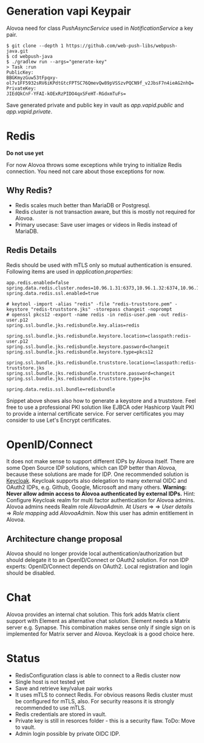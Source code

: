 # Generation vapi Keypair

Alovoa need for class *PushAsyncService* used in *NotificationService* a key pair.

```
$ git clone --depth 1 https://github.com/web-push-libs/webpush-java.git
$ cd webpush-java
$ ./gradlew run --args="generate-key"
> Task :run
PublicKey:
BBGKmyzGuw53tFpqxy-ol7v1FF5932sRV6iKPdtGtcFPTSC76QmevQw89pVSSzvPQCN9f_v2JbsF7n4ieAG2nhQ=
PrivateKey:
JIEdQkCnF-YFAI-kOExRzPIDO4qxSFeHT-RGdxmTuFs=
```

Save generated private and public key in vault as *app.vapid.public* and *app.vapid.private*.

# Redis

**Do not use yet**

For now Alovoa throws some exceptions while trying to initialize Redis connection. You need not
care about those exceptions for now.

## Why Redis?

* Redis scales much better than MariaDB or Postgresql.
* Redis cluster is not transaction aware, but this is mostly not required for Alovoa.
* Primary usecase: Save user images or videos in Redis instead of MariaDB.

## Redis Details

Redis should be used with mTLS only so mutual authentication is ensured. Following items are used
in *application.properties*:

```
app.redis.enabled=false
spring.data.redis.cluster.nodes=10.96.1.31:6373,10.96.1.32:6374,10.96.1.33:6375,10.96.1.34:6376,10.96.1.35:6377,10.96.1.36:6378
spring.data.redis.ssl.enabled=true

# keytool -import -alias "redis" -file "redis-truststore.pem" -keystore "redis-truststore.jks" -storepass changeit -noprompt
# openssl pkcs12 -export -name redis -in redis-user.pem -out redis-user.p12
spring.ssl.bundle.jks.redisbundle.key.alias=redis

spring.ssl.bundle.jks.redisbundle.keystore.location=classpath:redis-user.p12
spring.ssl.bundle.jks.redisbundle.keystore.password=changeit
spring.ssl.bundle.jks.redisbundle.keystore.type=pkcs12

spring.ssl.bundle.jks.redisbundle.truststore.location=classpath:redis-truststore.jks
spring.ssl.bundle.jks.redisbundle.truststore.password=changeit
spring.ssl.bundle.jks.redisbundle.truststore.type=jks

spring.data.redis.ssl.bundle=redisbundle
```

Snippet above shows also how to generate a keystore and a truststore. Feel free to use a professional
PKI solution like EJBCA oder Hashicorp Vault PKI to provide a internal certificate service.
For server certificates you may consider to use Let's Encrypt certificates.

# OpenID/Connect

It does not make sense to support different IDPs by Alovoa itself. There are some Open Source IDP solutions,
which can IDP better than Alovoa, because these solutions are made for IDP. One recommended solution is
[Keycloak](https://www.keycloak.org/). Keycloak supports also delegation to many external OIDC and OAuth2 IDPs,
e.g. Github, Google, Microsoft and many others. **Warning: Never allow admin access to Alovoa authenticated
by external IDPs.** Hint: Configure Keycloak realm for multi factor authentication for Alovoa admins. Alovoa
admins needs Realm role *AlovoaAdmin*. At *Users* ⇒ *<admin user>* ⇒  *User details* ⇒  *Role mapping* add
*AlovoaAdmin*. Now this user has admin entitlement in Alovoa.

## Architecture change proposal

Alovoa should no longer provide local authentication/authorization but should delegate it to an OpenID/Connect
or OAuth2 solution. For non IDP experts: OpenID/Connect depends on OAuth2. Local registration and login should
be disabled.

# Chat

Alovoa provides an internal chat solution. This fork adds Matrix client support with Element as alternative
chat solution. Element needs a Matrix server e.g. Synapse. This combination makes sense only if 
single sign on is implemented for Matrix server and Alovoa. Keycloak is a good choice here.

# Status

* RedisConfiguration class is able to connect to a Redis cluster now
* Single host is not tested yet
* Save and retrieve key/value pair works
* It uses mTLS to connect Redis. For obvious reasons Redis cluster must be configured for mTLS, also. For security reasons it is strongly recommended to use mTLS.
* Redis credentials are stored in vault.
* Private key is still in resorces folder - this is a security flaw. ToDo: Move to vault.
* Admin login possible by private OIDC IDP.

